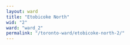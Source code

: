 ```yaml
---
layout: ward
title: "Etobicoke North"
wid: "2"
ward: "ward_2"
permalink: "/toronto-ward/etobicoke-north-2/"
---
```

